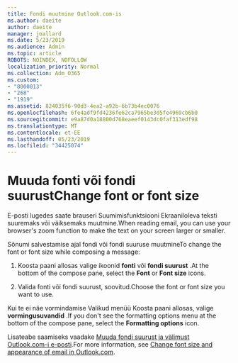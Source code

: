 ```yaml
---
title: Fondi muutmine Outlook.com-is
ms.author: daeite
author: daeite
manager: joallard
ms.date: 5/23/2019
ms.audience: Admin
ms.topic: article
ROBOTS: NOINDEX, NOFOLLOW
localization_priority: Normal
ms.collection: Adm_O365
ms.custom:
- "8000013"
- "268"
- "1919"
ms.assetid: 824035f6-90d3-4ea2-a92b-6b73b4ec0076
ms.openlocfilehash: 6fe4adf9fd4236fe62ca7965be3d5fe4969cb6b0
ms.sourcegitcommit: e9a87d0a18800d768eaeef0143dc0faf313edf98
ms.translationtype: MT
ms.contentlocale: et-EE
ms.lasthandoff: 05/23/2019
ms.locfileid: "34425074"
---
```

# <a name="change-font-or-font-size"></a><span data-ttu-id="42a31-102">Muuda fonti või fondi suurust</span><span class="sxs-lookup"><span data-stu-id="42a31-102">Change font or font size</span></span>

<span data-ttu-id="42a31-103">E-posti lugedes saate brauseri Suumimisfunktsiooni Ekraaniloleva teksti suuremaks või väiksemaks muutmine.</span><span class="sxs-lookup"><span data-stu-id="42a31-103">When reading email, you can use your browser's zoom function to make the text on your screen larger or smaller.</span></span>
  
<span data-ttu-id="42a31-104">Sõnumi salvestamise ajal fondi või fondi suuruse muutmine</span><span class="sxs-lookup"><span data-stu-id="42a31-104">To change the font or font size while composing a message:</span></span>
  
1. <span data-ttu-id="42a31-105">Koosta paani allosas valige ikoonid **fonti** või **fondi suurust** .</span><span class="sxs-lookup"><span data-stu-id="42a31-105">At the bottom of the compose pane, select the **Font** or **Font size** icons.</span></span>

2. <span data-ttu-id="42a31-106">Valida fonti või fondi suurust, soovitud.</span><span class="sxs-lookup"><span data-stu-id="42a31-106">Choose the font or font size you want to use.</span></span>

<span data-ttu-id="42a31-107">Kui te ei näe vormindamise Valikud menüü Koosta paani allosas, valige **vormingusuvandid** .</span><span class="sxs-lookup"><span data-stu-id="42a31-107">If you don't see the formatting options menu at the bottom of the compose pane, select the **Formatting options** icon.</span></span>
  
<span data-ttu-id="42a31-108">Lisateabe saamiseks vaadake [Muuda fondi suurust ja välimust Outlook.com-i e-posti](https://go.microsoft.com/fwlink/p/?linkid=873130).</span><span class="sxs-lookup"><span data-stu-id="42a31-108">For more information, see [Change font size and appearance of email in Outlook.com](https://go.microsoft.com/fwlink/p/?linkid=873130).</span></span>